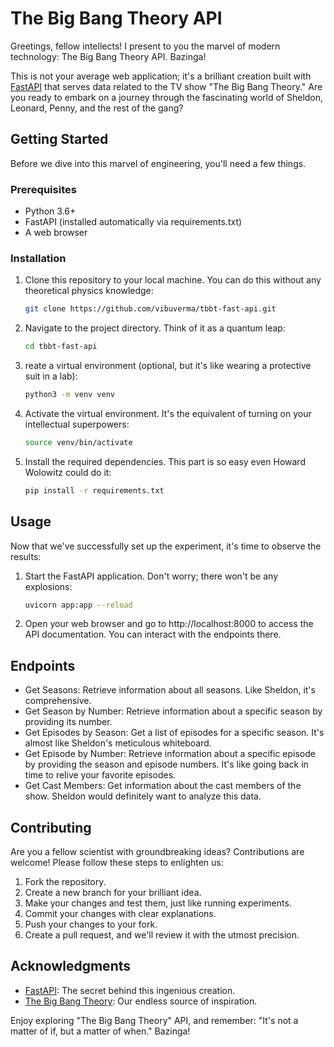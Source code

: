 # The Big Bang Theory API

Greetings, fellow intellects! I present to you the marvel of modern technology: The Big Bang Theory API. Bazinga!

This is not your average web application; it's a brilliant creation built with [FastAPI](https://fastapi.tiangolo.com/) that serves data related to the TV show "The Big Bang Theory." Are you ready to embark on a journey through the fascinating world of Sheldon, Leonard, Penny, and the rest of the gang?

## Getting Started

Before we dive into this marvel of engineering, you'll need a few things.

### Prerequisites

- Python 3.6+
- FastAPI (installed automatically via requirements.txt)
- A web browser

### Installation

1. Clone this repository to your local machine. You can do this without any theoretical physics knowledge:

   ```bash
   git clone https://github.com/vibuverma/tbbt-fast-api.git
   ```

2. Navigate to the project directory. Think of it as a quantum leap:

   ```bash
   cd tbbt-fast-api
   ```
3. reate a virtual environment (optional, but it's like wearing a protective suit in a lab):

   ```bash
   python3 -m venv venv
   ```
4. Activate the virtual environment. It's the equivalent of turning on your intellectual superpowers:

   ```bash
   source venv/bin/activate
   ```
5. Install the required dependencies. This part is so easy even Howard Wolowitz could do it:
 
   ```bash
   pip install -r requirements.txt
   ```

## Usage

Now that we've successfully set up the experiment, it's time to observe the results:
1. Start the FastAPI application. Don't worry; there won't be any explosions:

   ```bash
   uvicorn app:app --reload
   ```
2. Open your web browser and go to http://localhost:8000 to access the API documentation. You can interact with the endpoints there.

## Endpoints
- Get Seasons: Retrieve information about all seasons. Like Sheldon, it's comprehensive.
- Get Season by Number: Retrieve information about a specific season by providing its number.
- Get Episodes by Season: Get a list of episodes for a specific season. It's almost like Sheldon's meticulous whiteboard.
- Get Episode by Number: Retrieve information about a specific episode by providing the season and episode numbers. It's like going back in time to relive your favorite episodes.
- Get Cast Members: Get information about the cast members of the show. Sheldon would definitely want to analyze this data.

## Contributing

Are you a fellow scientist with groundbreaking ideas? Contributions are welcome! Please follow these steps to enlighten us:

1. Fork the repository.
2. Create a new branch for your brilliant idea.
3. Make your changes and test them, just like running experiments.
4. Commit your changes with clear explanations.
5. Push your changes to your fork.
6. Create a pull request, and we'll review it with the utmost precision.

## Acknowledgments
- [FastAPI](https://fastapi.tiangolo.com/): The secret behind this ingenious creation.
- [The Big Bang Theory](https://www.imdb.com/title/tt0898266/): Our endless source of inspiration.

Enjoy exploring "The Big Bang Theory" API, and remember: "It's not a matter of if, but a matter of when." Bazinga!